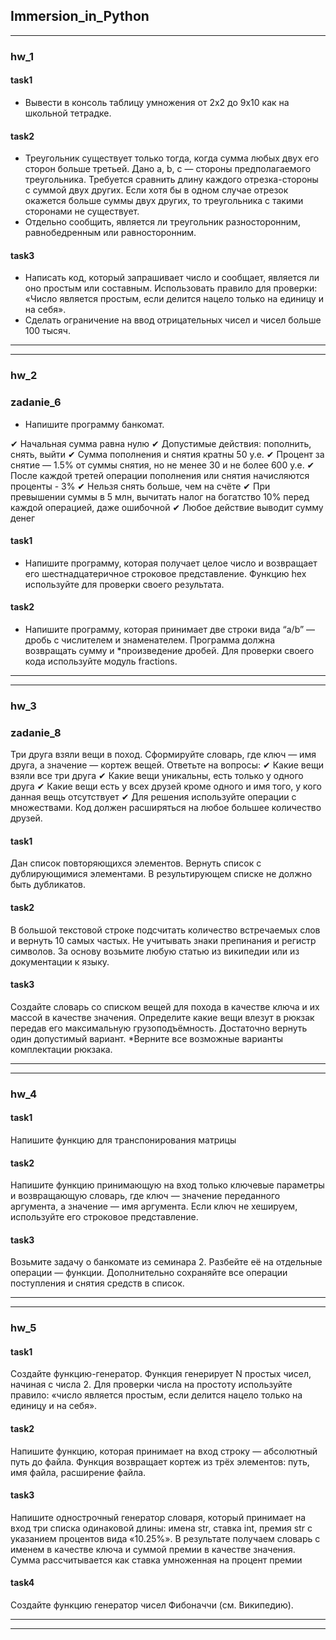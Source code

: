 ## Immersion_in_Python

---------------
### hw_1

#### task1
- Вывести в консоль таблицу умножения от 2х2 до 9х10 как на школьной тетрадке.

#### task2
- Треугольник существует только тогда, когда сумма любых двух его сторон больше
третьей. Дано a, b, c — стороны предполагаемого треугольника. Требуется сравнить
длину каждого отрезка-стороны с суммой двух других. Если хотя бы в одном случае
отрезок окажется больше суммы двух других, то треугольника с такими сторонами не
существует.
- Отдельно сообщить, является ли треугольник разносторонним, равнобедренным или равносторонним.

#### task3
- Написать код, который запрашивает число и сообщает, является ли оно простым или составным. Использовать правило для проверки: «Число является простым, если делится нацело только на единицу и на себя».
- Сделать ограничение на ввод отрицательных чисел и чисел больше 100 тысяч.
---------------
---------------
### hw_2

### zadanie_6
- Напишите программу банкомат. 

✔ Начальная сумма равна нулю
✔ Допустимые действия: пополнить, снять, выйти
✔ Сумма пополнения и снятия кратны 50 у.е.
✔ Процент за снятие — 1.5% от суммы снятия, но не менее 30 и не более 600 у.е.
✔ После каждой третей операции пополнения или снятия начисляются проценты - 3%
✔ Нельзя снять больше, чем на счёте
✔ При превышении суммы в 5 млн, вычитать налог на богатство 10% перед каждой
операцией, даже ошибочной
✔ Любое действие выводит сумму денег

#### task1
- Напишите программу, которая получает целое число и возвращает его шестнадцатеричное
строковое представление. Функцию hex используйте для проверки своего результата.

#### task2
- Напишите программу, которая принимает две строки вида “a/b” — дробь с числителем и знаменателем.
Программа должна возвращать сумму и *произведение дробей. Для проверки своего кода используйте модуль fractions.

---------------
---------------
### hw_3

### zadanie_8
Три друга взяли вещи в поход. Сформируйте
словарь, где ключ — имя друга, а значение —
кортеж вещей. Ответьте на вопросы:
✔ Какие вещи взяли все три друга
✔ Какие вещи уникальны, есть только у одного друга
✔ Какие вещи есть у всех друзей кроме одного
и имя того, у кого данная вещь отсутствует
✔ Для решения используйте операции
с множествами. Код должен расширяться
на любое большее количество друзей.

#### task1
Дан список повторяющихся элементов. Вернуть список с дублирующимися элементами. В результирующем списке не должно быть дубликатов.

#### task2
В большой текстовой строке подсчитать количество встречаемых слов и вернуть 10 самых частых. Не учитывать знаки препинания и регистр символов. За основу возьмите любую статью из википедии или из документации к языку.

#### task3
Создайте словарь со списком вещей для похода в качестве ключа и их массой в качестве значения. Определите какие вещи влезут в рюкзак передав его максимальную грузоподъёмность. Достаточно вернуть один допустимый вариант. *Верните все возможные варианты комплектации рюкзака.

---------------
---------------
### hw_4

#### task1
Напишите функцию для транспонирования матрицы


#### task2
Напишите функцию принимающую на вход только ключевые параметры и возвращающую словарь, где ключ — значение переданного аргумента, а значение — имя аргумента. Если ключ не хешируем, используйте его строковое представление.

#### task3
Возьмите задачу о банкомате из семинара 2. Разбейте её на отдельные операции — функции. Дополнительно сохраняйте все операции поступления и снятия средств в список.

---------------
---------------
### hw_5

#### task1
Создайте функцию-генератор. Функция генерирует N простых чисел, начиная с числа 2.
Для проверки числа на простоту используйте
правило: «число является простым, если делится
нацело только на единицу и на себя».

#### task2
Напишите функцию, которая принимает на вход строку —
абсолютный путь до файла. Функция возвращает кортеж из трёх
элементов: путь, имя файла, расширение файла.

#### task3
Напишите однострочный генератор словаря, который принимает
на вход три списка одинаковой длины: имена str, ставка int,
премия str с указанием процентов вида «10.25%». В результате
получаем словарь с именем в качестве ключа и суммой
премии в качестве значения. Сумма рассчитывается
как ставка умноженная на процент премии

#### task4
Создайте функцию генератор чисел Фибоначчи (см. Википедию).

---------------
---------------